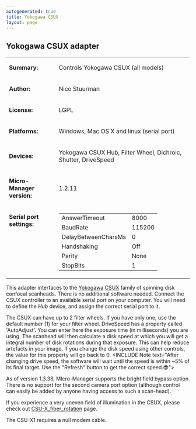 ```yaml
---
autogenerated: true
title: Yokogawa CSUX
layout: page
---
```


## Yokogawa CSUX adapter

<table>
<tr>
<td markdown="1">

**Summary:**

</td>
<td markdown="1">

Controls Yokogawa CSUX (all models)

</td>
</tr>
<tr>
<td markdown="1">

**Author:**

</td>
<td markdown="1">

Nico Stuurman

</td>
</tr>
<tr>
<td markdown="1">

**License:**

</td>
<td markdown="1">

LGPL

</td>
</tr>
<tr>
<td markdown="1">

**Platforms:**

</td>
<td markdown="1">

Windows, Mac OS X and linux (serial port)

</td>
</tr>
<tr>
<td markdown="1">

**Devices:**

</td>
<td markdown="1">

Yokogawa CSUX Hub, Filter Wheel, Dichroic, Shutter, DriveSpeed

</td>
</tr>
<tr>
<td markdown="1">

**Micro-Manager version:**

</td>
<td markdown="1">

1.2.11

</td>
</tr>
<tr>
<td markdown="1" valign=top>

**Serial port settings:**

</td>
<td markdown="1" valign=top>

|                     |        |
|---------------------|--------|
| AnswerTimeout       | 8000   |
| BaudRate            | 115200 |
| DelayBetweenCharsMs | 0      |
| Handshaking         | Off    |
| Parity              | None   |
| StopBits            | 1      |

</table>

This adapter interfaces to the [Yokogawa](http://www.yokogawa.com/)
[CSUX](http://www.yokogawa.com/scanner/products/csuX1e.htm) family of
spinning disk confocal scanheads. There is no additional software
needed. Connect the CSUX controller to an available serial port on your
computer. You will need to define the *Hub* device, and assign the
correct serial port to it.

The CSUX can have up to 2 filter wheels. If you have only one, use the
default number (1) for your filter wheel. DriveSpeed has a property
called 'AutoAdjust'. You can enter here the exposure time (in
milliseconds) you are using. The scanhead will then calculate a disk
speed at which you will get a integral number of disk rotations during
that exposure. This can help reduce artefacts in your image. If you
change the disk speed using other controls, the value for this property
will go back to 0. &lt;INCLUDE Note text="After changing drive speed,
the software will wait until the speed is within \~5% of its final
target. Use the "Refresh" button to get the correct speed.😎"&gt;

As of version 1.3.38, MIcro-Manager supports the bright field bypass
option. There is no support for the second camera port option (although
control can easily be added by anyone having access to such a
scan-head).

If you experience a very uneven field of illumination in the CSUX,
please check out
[CSU-X\_fiber\_rotation](CSU-X_fiber_rotation "wikilink") page.

The CSU-X1 requires a null modem cable.


